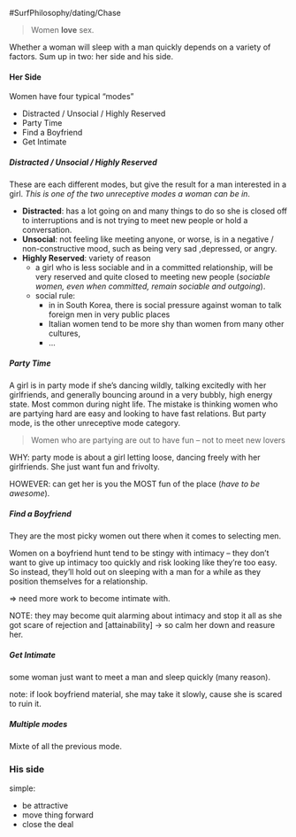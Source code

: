 #SurfPhilosophy/dating/Chase 
> Women **love** sex.

Whether a woman will sleep with a man quickly depends on a variety of factors. Sum up in two: her side and his side.

#### Her Side
Women have four typical “modes”
- Distracted / Unsocial / Highly Reserved
- Party Time
- Find a Boyfriend
- Get Intimate


##### Distracted / Unsocial / Highly Reserved
These are each different modes, but give the result for a man interested in a girl. *This is one of the two unreceptive modes a woman can be in*.
- **Distracted**:  has a lot going on and many things to do so she is closed off to interruptions and is not trying to meet new people or hold a conversation.
- **Unsocial**:  not feeling like meeting anyone, or worse, is in a negative / non-constructive mood, such as being very sad ,depressed, or angry.
- **Highly Reserved**: variety of reason
	- a girl who is less sociable and in a committed relationship,  will be very reserved and quite closed to meeting new people (*sociable women, even when committed, remain sociable and outgoing*). 
	- social rule:
		- in in South Korea, there is social pressure against woman to talk foreign men in very public places 
		- Italian women tend to be more shy than women from many other cultures,
		- ...
##### Party Time
A girl is in party mode if she’s dancing wildly, talking excitedly with her girlfriends, and generally bouncing around in a very bubbly, high energy state.
Most common during night life.
The mistake is thinking women who are partying hard are easy and looking to have fast relations.  But party mode, is the other unreceptive mode category.

> Women who are partying are out to have fun – not to meet new lovers

WHY: party mode is about a girl letting loose, dancing freely with her girlfriends.
She just want fun and frivolty.

HOWEVER: can get her is you the MOST fun of the place (*have to be awesome*).


##### Find a Boyfriend
They are the most picky women out there when it comes to selecting men.

Women on a boyfriend hunt tend to be stingy with intimacy – they don’t want to give up intimacy too quickly and risk looking like they’re too easy. So instead, they’ll hold out on sleeping with a man for a while as they position themselves for a relationship.

=> need more work to become intimate with. 

NOTE: they may become quit alarming about intimacy and stop it all as she got scare of rejection and [attainability] -> so calm her down and reasure her. 

##### Get Intimate
some woman just want to meet a man and sleep quickly (many reason).

note: if look boyfriend material, she may take it slowly, cause she is scared to ruin it. 


##### Multiple modes
Mixte of all the previous mode.


### His side
simple: 
- be attractive
- move thing forward
- close the deal
